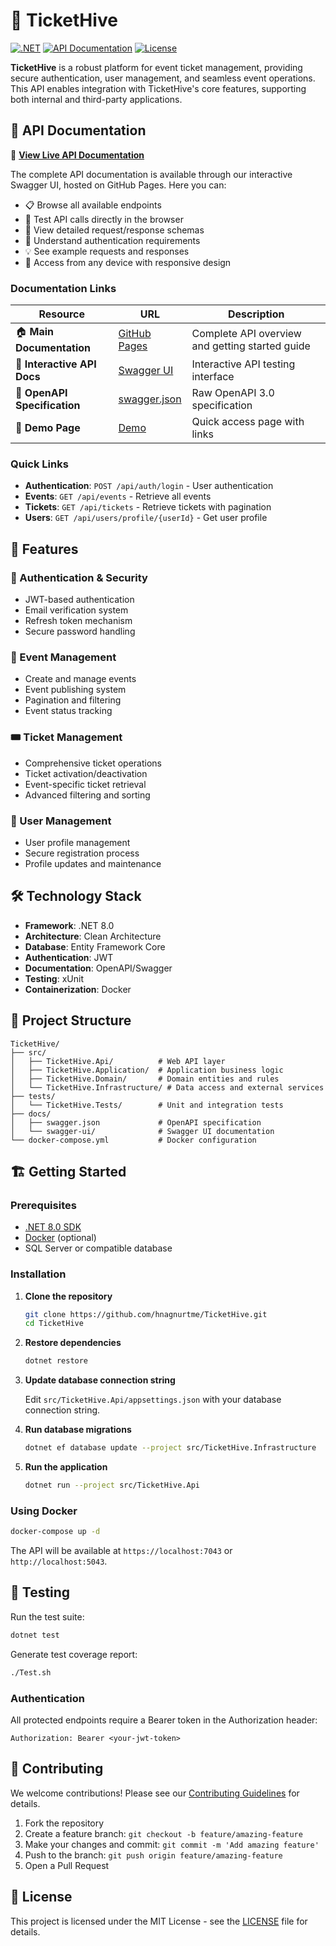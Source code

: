 # 🎫 TicketHive

[![.NET](https://img.shields.io/badge/.NET-8.0-blue.svg)](https://dotnet.microsoft.com/)
[![API Documentation](https://img.shields.io/badge/API-Documentation-green.svg)](https://hnagnurtme.github.io/TicketHive/)
[![License](https://img.shields.io/badge/License-MIT-yellow.svg)](https://opensource.org/licenses/MIT)

**TicketHive** is a robust platform for event ticket management, providing secure authentication, user management, and seamless event operations. This API enables integration with TicketHive's core features, supporting both internal and third-party applications.

## 📖 API Documentation

🔗 **[View Live API Documentation](https://hnagnurtme.github.io/TicketHive/)**

The complete API documentation is available through our interactive Swagger UI, hosted on GitHub Pages. Here you can:

- 📋 Browse all available endpoints
- 🧪 Test API calls directly in the browser  
- 📝 View detailed request/response schemas
- 🔐 Understand authentication requirements
- 💡 See example requests and responses
- 📱 Access from any device with responsive design

### Documentation Links

| Resource | URL | Description |
|----------|-----|-------------|
| 🏠 **Main Documentation** | [GitHub Pages](https://hnagnurtme.github.io/TicketHive/) | Complete API overview and getting started guide |
| 📖 **Interactive API Docs** | [Swagger UI](https://hnagnurtme.github.io/TicketHive/swagger-ui/) | Interactive API testing interface |
| 📄 **OpenAPI Specification** | [swagger.json](https://hnagnurtme.github.io/TicketHive/swagger.json) | Raw OpenAPI 3.0 specification |
| 🧪 **Demo Page** | [Demo](https://hnagnurtme.github.io/TicketHive/demo.html) | Quick access page with links |

### Quick Links

- **Authentication**: `POST /api/auth/login` - User authentication
- **Events**: `GET /api/events` - Retrieve all events
- **Tickets**: `GET /api/tickets` - Retrieve tickets with pagination
- **Users**: `GET /api/users/profile/{userId}` - Get user profile

## 🚀 Features

### 🔐 Authentication & Security
- JWT-based authentication
- Email verification system
- Refresh token mechanism
- Secure password handling

### 🎪 Event Management
- Create and manage events
- Event publishing system
- Pagination and filtering
- Event status tracking

### 🎟️ Ticket Management
- Comprehensive ticket operations
- Ticket activation/deactivation
- Event-specific ticket retrieval
- Advanced filtering and sorting

### 👤 User Management
- User profile management
- Secure registration process
- Profile updates and maintenance

## 🛠️ Technology Stack

- **Framework**: .NET 8.0
- **Architecture**: Clean Architecture
- **Database**: Entity Framework Core
- **Authentication**: JWT
- **Documentation**: OpenAPI/Swagger
- **Testing**: xUnit
- **Containerization**: Docker

## 📁 Project Structure

```
TicketHive/
├── src/
│   ├── TicketHive.Api/          # Web API layer
│   ├── TicketHive.Application/  # Application business logic
│   ├── TicketHive.Domain/       # Domain entities and rules
│   └── TicketHive.Infrastructure/ # Data access and external services
├── tests/
│   └── TicketHive.Tests/        # Unit and integration tests
├── docs/
│   ├── swagger.json             # OpenAPI specification
│   └── swagger-ui/              # Swagger UI documentation
└── docker-compose.yml           # Docker configuration
```

## 🏗️ Getting Started

### Prerequisites

- [.NET 8.0 SDK](https://dotnet.microsoft.com/download)
- [Docker](https://www.docker.com/) (optional)
- SQL Server or compatible database

### Installation

1. **Clone the repository**
   ```bash
   git clone https://github.com/hnagnurtme/TicketHive.git
   cd TicketHive
   ```

2. **Restore dependencies**
   ```bash
   dotnet restore
   ```

3. **Update database connection string**
   
   Edit `src/TicketHive.Api/appsettings.json` with your database connection string.

4. **Run database migrations**
   ```bash
   dotnet ef database update --project src/TicketHive.Infrastructure
   ```

5. **Run the application**
   ```bash
   dotnet run --project src/TicketHive.Api
   ```

### Using Docker

```bash
docker-compose up -d
```

The API will be available at `https://localhost:7043` or `http://localhost:5043`.

## 🧪 Testing

Run the test suite:

```bash
dotnet test
```

Generate test coverage report:

```bash
./Test.sh
```


### Authentication

All protected endpoints require a Bearer token in the Authorization header:

```
Authorization: Bearer <your-jwt-token>
```

## 🤝 Contributing

We welcome contributions! Please see our [Contributing Guidelines](CONTRIBUTING.md) for details.

1. Fork the repository
2. Create a feature branch: `git checkout -b feature/amazing-feature`
3. Make your changes and commit: `git commit -m 'Add amazing feature'`
4. Push to the branch: `git push origin feature/amazing-feature`
5. Open a Pull Request

## 📄 License

This project is licensed under the MIT License - see the [LICENSE](LICENSE) file for details.
